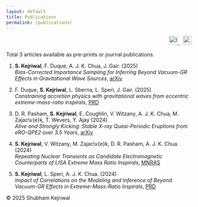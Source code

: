 ```yaml
---
layout: default
title: Publications
permalink: /publications/
---
```


<div style="text-align: right; margin-bottom: 15px;">

  <a href="https://inspirehep.net/authors/2739234?ui-citation-summary=true" target="_blank" title="InspireHEP Profile" style="margin-right: 10px;">
    <img src="https://upload.wikimedia.org/wikipedia/commons/thumb/9/99/Inspire_High_Energy_Physics_logo.svg/256px-Inspire_High_Energy_Physics_logo.svg.png" alt="InspireHEP" style="height: 24px;">
  </a>

  <a href="https://arxiv.org/search/advanced?advanced=&terms-0-operator=AND&terms-0-term=Kejriwal%2C+Shubham&terms-0-field=author&classification-physics=y&classification-physics_archives=all&classification-include_cross_list=include&date-year=&date-filter_by=date_range&date-from_date=2023&date-to_date=&date-date_type=submitted_date&abstracts=show&size=50&order=-announced_date_first" target="_blank" title="arXiv Search">
    <img src="https://upload.wikimedia.org/wikipedia/commons/2/25/ArXiv_logo.png" alt="arXiv" style="height: 24px;">
  </a>

</div>

Total *5* articles available as pre-prints or journal publications.

1. **S. Kejriwal**, F. Duque, A. J. K. Chua, J. Gair. (2025)  
    *Bias-Corrected Importance Sampling for Inferring Beyond Vacuum-GR Effects in Gravitational Wave Sources*, [arXiv](https://arxiv.org/abs/2503.01120)

2. F. Duque, **S. Kejriwal**, L. Sberna, L. Speri, J. Gair. (2025)  
    *Constraining accretion physics with gravitational waves from eccentric extreme-mass-ratio inspirals*, [PRD](https://journals.aps.org/prd/abstract/10.1103/PhysRevD.111.084006)

3. D. R. Pasham, **S. Kejriwal**, E. Coughlin, V. Witzany, A. J. K. Chua, M. Zajac\v{e}k, T. Wevers, Y. Ajay (2024)  
    *Alive and Strongly Kicking: Stable X-ray Quasi-Periodic Eruptions from eRO-QPE2 over 3.5 Years*, [arXiv](https://arxiv.org/abs/2411.00289)
    
4. **S. Kejriwal**, V. Witzany, M. Zajac\v{e}k, D. R. Pasham, A. J. K. Chua. (2024)  
    *Repeating Nuclear Transients as Candidate Electromagnetic Counterparts of LISA Extreme Mass Ratio Inspirals*, [MNRAS](https://doi.org/10.1093/mnras/stae1599)

5. **S. Kejriwal**, L. Speri, A. J. K. Chua. (2024)  
    *Impact of Correlations on the Modeling and Inference of Beyond Vacuum-GR Effects in Extreme-Mass-Ratio Inspirals*, [PRD](https://doi.org/10.1103/PhysRevD.110.084060)


© 2025 Shubham Kejriwal
